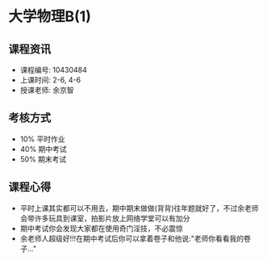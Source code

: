 # 大学物理B(1)

## 课程资讯
- 课程编号: 10430484 
- 上课时间: 2-6, 4-6
- 授课老师: 余京智
  
## 考核方式
- 10% 平时作业
- 40% 期中考试
- 50% 期末考试

## 课程心得
- 平时上课其实都可以不用去，期中期末做做(背背)往年题就好了，不过余老师会带许多玩具到课室，拍影片放上网络学堂可以有加分
- 期中考试你会发现大家都在使用奇门淫技，不必震惊
- 余老师人超级好!!!在期中考试后你可以拿着卷子和他说:"老师你看看我的卷子..."
